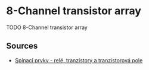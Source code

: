 # 8-Channel transistor array

TODO 8-Channel transistor array

## Sources

- [Spínací prvky - relé, tranzistory a tranzistorová pole](https://navody.dratek.cz/zaciname-s-arduinem/spinaci-prvky-rele-tranzistory-a-tranzistorova-pole.html)
